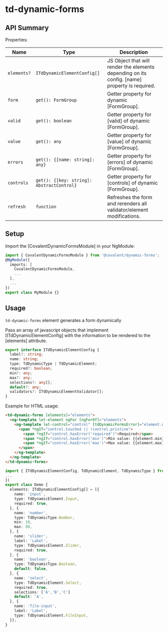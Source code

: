 # td-dynamic-forms

## API Summary

Properties:

| Name | Type | Description |
| --- | --- | --- |
| `elements?` | `ITdDynamicElementConfig[]` | JS Object that will render the elements depending on its config. [name] property is required.
| `form` | `get(): FormGroup` | Getter property for dynamic [FormGroup].
| `valid` | `get(): boolean` | Getter property for [valid] of dynamic [FormGroup].
| `value` | `get(): any` | Getter property for [value] of dynamic [FormGroup].
| `errors` | `get(): {[name: string]: any}` | Getter property for [errors] of dynamic [FormGroup].
| `controls` | `get(): {[key: string]: AbstractControl}` | Getter property for [controls] of dynamic [FormGroup].
| `refresh` | `function` |  Refreshes the form and rerenders all validator/element modifications.


## Setup

Import the [CovalentDynamicFormsModule] in your NgModule:

```typescript
import { CovalentDynamicFormsModule } from '@covalent/dynamic-forms';
@NgModule({
  imports: [
    CovalentDynamicFormsModule,
    ...
  ],
  ...
})
export class MyModule {}
```

## Usage

`td-dynamic-forms` element generates a form dynamically

Pass an array of javascript objects that implement [ITdDynamicElementConfig] with the information to be rendered to the [elements] attribute.

```typescript
export interface ITdDynamicElementConfig {
  label?: string;
  name: string;
  type: TdDynamicType | TdDynamicElement;
  required?: boolean;
  min?: any;
  max?: any;
  selections?: any[];
  default?: any;
  validators?: ITdDynamicElementValidator[];
}
```

Example for HTML usage:

```html
<td-dynamic-forms [elements]="elements">
  <ng-template let-element ngFor [ngForOf]="elements">
    <ng-template let-control="control" [tdDynamicFormsError]="element.name">
      <span *ngIf="control.touched || !control.pristine">
        <span *ngIf="control.hasError('required')">Required</span>
        <span *ngIf="control.hasError('min')">Min value: {{element.min}}</span>
        <span *ngIf="control.hasError('max')">Max value: {{element.max}}</span>
      </span>
    </ng-template>
  </ng-template>
</td-dynamic-forms>
```

```typescript
import { ITdDynamicElementConfig, TdDynamicElement, TdDynamicType } from '@covalent/dynamic-forms';
...
})
export class Demo {
  elements: ITdDynamicElementConfig[] = [{
    name: 'input',
    type: TdDynamicElement.Input,
    required: true,
  }, {
    name: 'number',
    type: TdDynamicType.Number,
    min: 10,
    max: 80,
  }, {
    name: 'slider',
    label: 'Label',
    type: TdDynamicElement.Slider,
    required: true,
  }, {
    name: 'boolean',
    type: TdDynamicType.Boolean,
    default: false,
  }, {
    name: 'select',
    type: TdDynamicElement.Select,
    required: true,
    selections: ['A','B','C']
    default: 'A',
  }, {
    name: 'file-input',
    label: 'Label',
    type: TdDynamicElement.FileInput,
  }];
}
```
